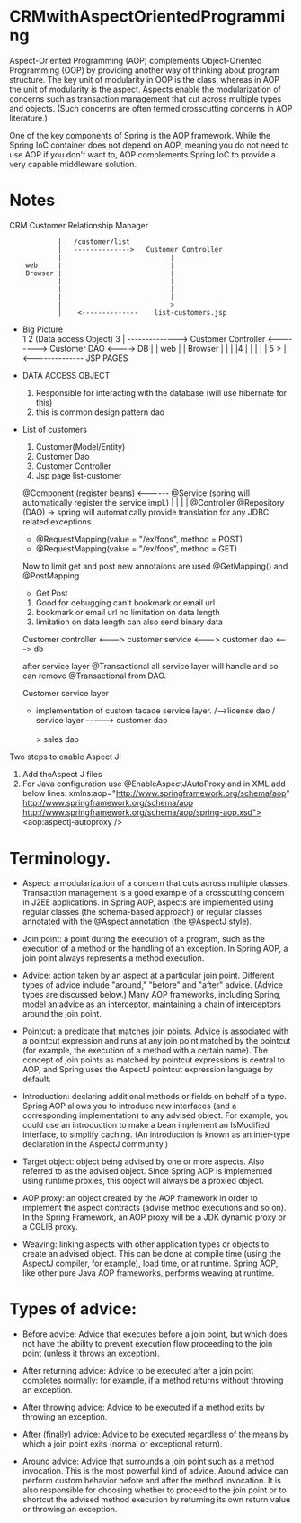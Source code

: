 # CRMwithAspectOrientedProgramming

Aspect-Oriented Programming (AOP) complements Object-Oriented Programming (OOP) by providing another way of thinking about program structure. The key unit of modularity in OOP is the class, whereas in AOP the unit of modularity is the aspect. Aspects enable the modularization of concerns such as transaction management that cut across multiple types and objects. (Such concerns are often termed crosscutting concerns in AOP literature.)

One of the key components of Spring is the AOP framework. While the Spring IoC container does not depend on AOP, meaning you do not need to use AOP if you don't want to, AOP complements Spring IoC to provide a very capable middleware solution.

# Notes
CRM Customer Relationship Manager

                |   /customer/list
                |   -------------->   Customer Controller
                |                           |
        web     |                           |
        Browser |                           |
                |                           |
                |                           |
                |                           |
                |                           >
                |    <--------------    list-customers.jsp



- Big Picture     
			1                                     2     (Data access Object)   3
                |   -------------->   Customer Controller <-------->  Customer DAO       <----> DB
                |                           |
        web     |                           |
        Browser |                           |
                |                           |4
                |                           |
                |                           |
                |           5                >
                |    <--------------    JSP PAGES



- DATA ACCESS OBJECT
    1. Responsible for interacting with the database  (will use hibernate for this)
    2. this is common design pattern dao

- List of customers
    1. Customer(Model/Entity)
    2. Customer Dao
    3. Customer Controller
    4. Jsp page list-customer



   @Component  (register beans)  <------ @Service (spring will automatically register the service impl.)
      |                 |
      |                 |
  @Controller       @Repository (DAO) -> spring will automatically provide translation for any JDBC related
                                            exceptions


  - @RequestMapping(value = "/ex/foos", method = POST)
  - @RequestMapping(value = "/ex/foos", method = GET)

  Now to limit get and post new annotaions are used
  @GetMapping() and @PostMapping

  - Get                                             Post
  1. Good for debugging                     can't bookmark or email url
  2. bookmark or email url                  no limitation on data length
  3. limitation on data length              can also send binary data


  Customer controller <---> customer service <---> customer dao <---> db

  after service layer @Transactional all service layer will handle and so can remove @Transactional from DAO.


  Customer service layer
  - implementation of custom facade service layer.
                     /-->license dao
                    /
        service layer -----> customer dao
                   \
                    \
                     \> sales dao


Two steps to enable Aspect J:
1. Add theAspect J files
2. For Java configuration use @EnableAspectJAutoProxy and in XML add below lines:
      xmlns:aop="http://www.springframework.org/schema/aop"
	http://www.springframework.org/schema/aop
		http://www.springframework.org/schema/aop/spring-aop.xsd">
	<!-- for Java configuration use @EnableAspectJAutoProxy -->
	<aop:aspectj-autoproxy />


# Terminology.

- Aspect: a modularization of a concern that cuts across multiple classes. Transaction management is a good example of a crosscutting concern in J2EE applications. In Spring AOP, aspects are implemented using regular classes (the schema-based approach) or regular classes annotated with the @Aspect annotation (the @AspectJ style).

- Join point: a point during the execution of a program, such as the execution of a method or the handling of an exception. In Spring AOP, a join point always represents a method execution.

- Advice: action taken by an aspect at a particular join point. Different types of advice include "around," "before" and "after" advice. (Advice types are discussed below.) Many AOP frameworks, including Spring, model an advice as an interceptor, maintaining a chain of interceptors around the join point.

- Pointcut: a predicate that matches join points. Advice is associated with a pointcut expression and runs at any join point matched by the pointcut (for example, the execution of a method with a certain name). The concept of join points as matched by pointcut expressions is central to AOP, and Spring uses the AspectJ pointcut expression language by default.

- Introduction: declaring additional methods or fields on behalf of a type. Spring AOP allows you to introduce new interfaces (and a corresponding implementation) to any advised object. For example, you could use an introduction to make a bean implement an IsModified interface, to simplify caching. (An introduction is known as an inter-type declaration in the AspectJ community.)

- Target object: object being advised by one or more aspects. Also referred to as the advised object. Since Spring AOP is implemented using runtime proxies, this object will always be a proxied object.

- AOP proxy: an object created by the AOP framework in order to implement the aspect contracts (advise method executions and so on). In the Spring Framework, an AOP proxy will be a JDK dynamic proxy or a CGLIB proxy.

- Weaving: linking aspects with other application types or objects to create an advised object. This can be done at compile time (using the AspectJ compiler, for example), load time, or at runtime. Spring AOP, like other pure Java AOP frameworks, performs weaving at runtime.

# Types of advice:

- Before advice: Advice that executes before a join point, but which does not have the ability to prevent execution flow proceeding to the join point (unless it throws an exception).

- After returning advice: Advice to be executed after a join point completes normally: for example, if a method returns without throwing an exception.

- After throwing advice: Advice to be executed if a method exits by throwing an exception.

- After (finally) advice: Advice to be executed regardless of the means by which a join point exits (normal or exceptional return).

- Around advice: Advice that surrounds a join point such as a method invocation. This is the most powerful kind of advice. Around advice can perform custom behavior before and after the method invocation. It is also responsible for choosing whether to proceed to the join point or to shortcut the advised method execution by returning its own return value or throwing an exception.
